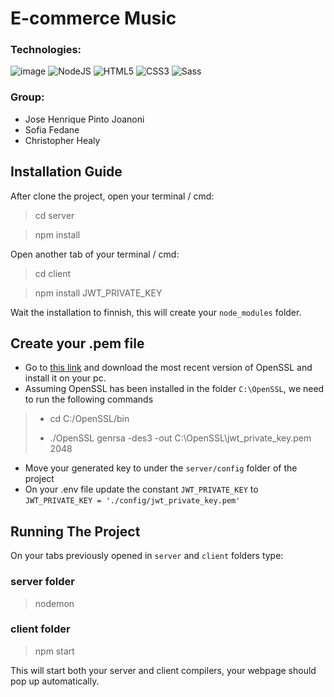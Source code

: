# E-commerce Music

### Technologies:
![image](https://img.shields.io/badge/React-20232A?style=for-the-badge&logo=react&logoColor=61DAFB)
![NodeJS](https://img.shields.io/badge/node.js-6DA55F?style=for-the-badge&logo=node.js&logoColor=white)
![HTML5](https://img.shields.io/badge/HTML5-E34F26?style=for-the-badge&logo=html5&logoColor=white)
![CSS3](https://img.shields.io/badge/CSS3-1572B6?style=for-the-badge&logo=css3&logoColor=white)
![Sass](https://img.shields.io/badge/Sass-000?style=for-the-badge&logo=sass)

### Group:
- Jose Henrique Pinto Joanoni
- Sofia Fedane
- Christopher Healy

## Installation Guide

After clone the project, open your terminal / cmd:
> cd server 

> npm install

Open another tab of your terminal / cmd:
> cd client

> npm install JWT_PRIVATE_KEY

Wait the installation to finnish, this will create your `node_modules` folder.

## Create your .pem file
- Go to [this link](https://slproweb.com/products/Win32OpenSSL.html) and download the most recent version of OpenSSL and
install it on your pc.
- Assuming  OpenSSL has been installed in the folder `C:\OpenSSL`, we need to run the following commands
> - cd C:/OpenSSL/bin
>
> - ./OpenSSL genrsa -des3 -out C:\OpenSSL\jwt_private_key.pem 2048
- Move your generated key to under the `server/config` folder of the project
- On your .env file update the constant `JWT_PRIVATE_KEY` to `JWT_PRIVATE_KEY = './config/jwt_private_key.pem'`


## Running The Project

On your tabs previously opened in `server` and `client` folders type:

### server folder
>nodemon

### client folder
>npm start

This will start both your server and client compilers, your webpage should pop up automatically.